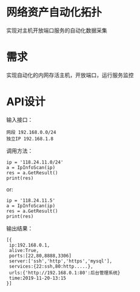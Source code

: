 # 网络资产自动化拓扑

实现对主机开放端口服务的自动化数据采集

# 需求

实现自动化的内网存活主机，开放端口，运行服务监控

# API设计

输入接口： 

	网段 192.168.0.0/24 
    独立IP 192.168.1.8
    
调用方法：    
  
    ip = '118.24.11.0/24'
    a = IpInfoScan(ip)
    res = a.GetResult()
    print(res)    

or:

    ip = '118.24.11.5'
    a = IpInfoScan(ip)
    res = a.GetResult()
    print(res)    

输出结果：

    [{
     ip:192.168.0.1,
     alive:True,
     ports:[22,80,8888,3306]
     server:['ssh','http','https','mysql'],
     services:{22:ssh,80:http.....},
     urls:{'http://192.168.0.1:80':后台管理系统}
     time:2019-11-20-13:15
    }]